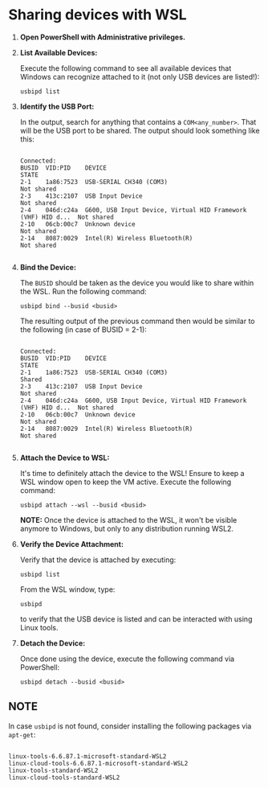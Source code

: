 # Sharing devices with WSL

1.  **Open PowerShell with Administrative privileges.**
2.  **List Available Devices:**
    
    Execute the following command to see all available devices that Windows can recognize attached to it (not only USB devices are listed!):
    
    ```
    usbipd list
    ```
    
3.  **Identify the USB Port:**
    
    In the output, search for anything that contains a `COM<any_number>`. That will be the USB port to be shared. The output should look something like this:
    
    ```
    
    Connected:
    BUSID  VID:PID    DEVICE                                                        STATE
    2-1    1a86:7523  USB-SERIAL CH340 (COM3)                                       Not shared
    2-3    413c:2107  USB Input Device                                              Not shared
    2-4    046d:c24a  G600, USB Input Device, Virtual HID Framework (VHF) HID d...  Not shared
    2-10   06cb:00c7  Unknown device                                                Not shared
    2-14   8087:0029  Intel(R) Wireless Bluetooth(R)                                Not shared
                
    ```
    
4.  **Bind the Device:**
    
    The `BUSID` should be taken as the device you would like to share within the WSL. Run the following command:
    
    ```
    usbipd bind --busid <busid>
    ```

    The resulting output of the previous command then would be similar to the following (in case of BUSID = 2-1):

     ```
    
    Connected:
    BUSID  VID:PID    DEVICE                                                        STATE
    2-1    1a86:7523  USB-SERIAL CH340 (COM3)                                       Shared
    2-3    413c:2107  USB Input Device                                              Not shared
    2-4    046d:c24a  G600, USB Input Device, Virtual HID Framework (VHF) HID d...  Not shared
    2-10   06cb:00c7  Unknown device                                                Not shared
    2-14   8087:0029  Intel(R) Wireless Bluetooth(R)                                Not shared
                
    ```
    
6.  **Attach the Device to WSL:**
    
    It's time to definitely attach the device to the WSL! Ensure to keep a WSL window open to keep the VM active. Execute the following command:
    
    ```
    usbipd attach --wsl --busid <busid>
    ```
    
    **NOTE:** Once the device is attached to the WSL, it won't be visible anymore to Windows, but only to any distribution running WSL2.
    
7.  **Verify the Device Attachment:**
    
    Verify that the device is attached by executing:
    
    ```
    usbipd list
    ```
    
    From the WSL window, type:
    
    ```
    usbipd
    ```
    
    to verify that the USB device is listed and can be interacted with using Linux tools.
    
8.  **Detach the Device:**
    
    Once done using the device, execute the following command via PowerShell:
    
    ```
    usbipd detach --busid <busid>
    ```

## NOTE

In case `usbipd` is not found, consider installing the following packages via `apt-get`:

```

linux-tools-6.6.87.1-microsoft-standard-WSL2
linux-cloud-tools-6.6.87.1-microsoft-standard-WSL2
linux-tools-standard-WSL2
linux-cloud-tools-standard-WSL2
    
```
